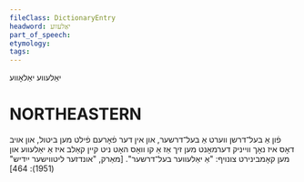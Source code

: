 ```yaml
---
fileClass: DictionaryEntry
headword: יאַלעווע
part_of_speech: 
etymology: 
tags: 
---
```

יאַלעווע
יאַלאָווע

NORTHEASTERN
==============

פֿון אַ בעל־דרשן ווערט אַ בעל־דרשער, און אין דער פֿאָרעם פֿילט מען ביטול, און אויב דאָס איז נאָך ווייניק דערמאָנט מען זיך אַז אַ קו וואָס האָט ניט קיין קאַלב איז אַ יאַלעווע און מען קאָמבינירט צונויף: "אַ יאַלעווער בעל־דרשער".
[מאַרק, "אונדזער ליטווישער ייִדיש" (1951): 464]